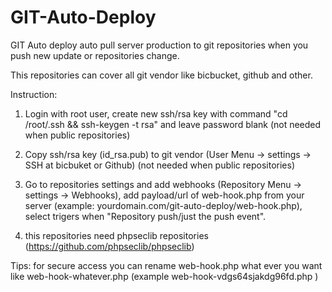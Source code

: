 # GIT-Auto-Deploy
GIT Auto deploy auto pull server production to git repositories when you push new update or repositories change.

This repositories can cover all git vendor like bicbucket, github and other. 

Instruction: 

1. Login with root user, create new ssh/rsa key with command "cd /root/.ssh && ssh-keygen -t rsa" and leave password blank (not needed when public repositories) 

2. Copy ssh/rsa key (id_rsa.pub) to git vendor (User Menu -> settings -> SSH at bicbuket or Github) (not needed when public repositories) 

3. Go to repositories settings and add webhooks (Repository Menu -> settings -> Webhooks), add payload/url of web-hook.php from your server (example: yourdomain.com/git-auto-deploy/web-hook.php), select trigers when "Repository push/just the push event". 

4. this repositories need phpseclib repositories (https://github.com/phpseclib/phpseclib)

Tips: for secure access you can rename web-hook.php what ever you want like web-hook-whatever.php (example web-hook-vdgs64sjakdg96fd.php )
